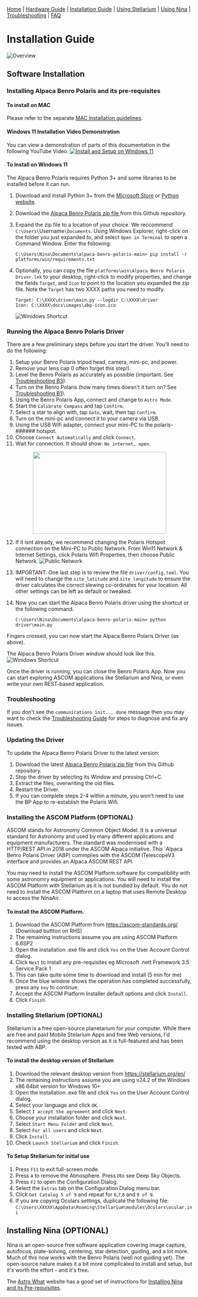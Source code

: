 [Home](../README.md) | [Hardware Guide](./hardware.md) | [Installation Guide](./installation.md) | [Using Stellarium](./stellarium.md) | [Using Nina](./nina.md) | [Troubleshooting](./troubleshooting.md) | [FAQ](./faq.md)

# Installation Guide 
![Overview](images/abp-overview.png)

## Software Installation

### Installing Alpaca Benro Polaris and its pre-requisites
#### To install on MAC
Please refer to the separate [MAC installation guidelines](./installation_macos.md).

#### Windows 11 Installation Video Demonstration
You can view a demonstration of parts of this documentation in the following YouTube Video.
[![Install and Setup on Windows 11](https://img.youtube.com/vi/ipbWT54afhY/0.jpg)](https://www.youtube.com/watch?v=ipbWT54afhY)

#### To Install on Windows 11
The Alpaca Benro Polaris requires Python 3+ and some libraries to be installed before it can run.

1. Download and install Python 3+ from the [Microsoft Store](ttps://apps.microsoft.com/detail/9nrwmjp3717k)
 or [Python website](https://www.python.org/downloads/).

2. Download the [Alpaca Benro Polaris zip file ](https://github.com/ogecko/alpaca-benro-polaris/archive/refs/heads/main.zip) from this Github repository.

3. Expand the zip file to a location of your choice. We reccommend `C:\Users\`Username`\Documents`. Using Windows Explorer, right-click on the folder you just expanded to, and select `Open in Terminal` to open a Command Window. Enter the following: 
  
    ```
    C:\Users\Nina\Documents\alpaca-benro-polaris-main> pip install -r platforms/win/requirements.txt
    ```
4. Optionally, you can copy the file `platforms\win\Alpaca Benro Polaris Driver.lnk` to your desktop, right-click to modify properties, and change the fields `Target`, and `Icon` to point to the location you expanded the zip file. Note the `Target` has two XXXX paths you need to modify.
    ```
    Target: C:\XXXX\driver\main.py --logdir C:\XXXX\driver
    Icon: C:\XXXX\docs\images\abp-icon.ico
    ```

    ![Winidows Shortcut](images/abp-shortcut.png)


### Running the Alpaca Benro Polaris Driver

There are a few preliminary steps before you start the driver. You'll need to do the following:
1. Setup your Benro Polaris tripod head, camera, mini-pc, and power.
2. Remove your lens cap (I often forget this step!).
3. Level the Benro Polaris as accurately as possible (important. See [Troubleshooting B3](./troubleshooting.md)). 
4. Turn on the Benro Polaris (how many times doesn't it turn on? See [Troubleshooting B1](./troubleshooting.md)).
5. Using the Benro Polaris App, connect and change to `Astro Mode`.
6. Start the `Calibrate Compass` and tap `Confirm`.
7. Select a star to align with, tap `Goto`, wait, then tap `Confirm`. 
8. Turn on the mini-pc and connect it to your camera via USB.
9. Using the USB Wifi adapter, connect your mini-PC to the polaris-###### hotspot.
10. Choose `Connect Automatically` and click `Connect`.
11. Wait for connection. It should show: `No internet, open`. 
    
<img style="display: block; margin: auto;" width="362" height="222" src="images/abp-troubleshoot-wifi1.png"> 

12. If it isnt already, we recommend changing the Polaris Hotspot connection on the Mini-PC to Public Network. From Win11 Network & Internet Settings, click Polaris Wifi Properties, then choose Public Network.
![Public Network](images/abp-troubleshoot-wifi3.png)

13. IMPORTANT: One last step is to review the file  `driver/config.toml`. You will need to change the `site_latitude` and `site_longitude` to ensure the driver calculates the correct slewing co-ordinates for your location. All other settings can be left as default or tweaked. 

14. Now you can start the Alpaca Benro Polaris driver using the shortcut or the following command.
    ```
    C:\Users\Nina\Documents\alpaca-benro-polaris-main> python driver\main.py
    ```

Fingers crossed, you can now start the Alpaca Benro Polaris Driver (as above).

The Alpaca Benro Polaris Driver window should look like this.
![Winidows Shortcut](images/abp-startup.png)

Once the driver is running, you can close the Benro Polaris App. Now you can start exploring ASCOM applications like Stellarium and Nina, or even write your own REST-based application.

### Troubleshooting
If you don't see the `communications init... done` message then you may want to check the [Troubleshooting Guide](./troubleshooting.md) for steps to diagnose and fix any issues.

### Updating the Driver
To update the Alpaca Benro Polaris Driver to the latest version:
1. Download the latest [Alpaca Benro Polaris zip file](https://github.com/ogecko/alpaca-benro-polaris/archive/refs/heads/main.zip) from this Github repository.
2. Stop the driver by selecting its Window and pressing Ctrl+C.
3. Extract the files, overwriting the old files.
4. Restart the Driver.
5. If you can complete steps 2-4 within a minute, you won't need to use the BP App to re-establish the Polaris Wifi.
   
### Installing the ASCOM Platform (OPTIONAL)
ASCOM stands for Astronomy Common Object Model. It is a universal standard for Astronomy and used by many different applications and equipment manufacturers. The standard was modernised with a HTTP/REST API in 2018 under the ASCOM Alpaca initiative. This `Alpaca Benro Polaris Driver (ABP) commplies with the ASCOM ITelescopeV3 interface and provides an Alpaca ASCOM  REST API. 

You may need to install the ASCOM Platform software for compatibility with some astronomry equipment or applications. You will need to install the ASCOM Platform with Stellarium as it is not bundled by default. You do not need to install the ASCOM Platform on a laptop that uses Remote Desktop to access the NinaAir. 

#### To install the ASCOM Platform.
1. Download the ASCOM Platform from https://ascom-standards.org/ (Download buttton on RHS)
2. The remaining instructions assume you are using ASCOM Platform 6.6SP2 
3. Open the installation .exe file and click `Yes` on the User Account Control dialog.
4. Click `Next` to install any pre-requisites eg Microsoft .nett Framework 3.5 Service Pack 1 
5. This can take quite some time to download and install (5 min for me)
6. Once the blue window shows the operation has completed successfully, press any `key` to continue.
7. Accept the ASCOM Platform Installer default options and click `Install`.
8. Click `Finish`.

### Installing Stellarium (OPTIONAL)
Stellarium is a free open-source planetarium for your computer. 
While there are free and paid Mobile Stelarium Apps and free Web versions, 
I'd recommend using the desktop version as it is full-featured and has been 
tested with ABP.

#### To install the desktop version of Stellarium
1. Download the relevant desktop version from https://stellarium.org/en/
2. The remaining instructions assume you are using v24.2 of the Windows x86 64bit version for Windows 10+
3. Open the installation .exe file and click `Yes` on the User Account Control dialog.
4. Select your language and click `OK`.
5. Select `I accept the agreement` and click `Next`.
6. Choose your installation folder and click `Next`.
7. Select `Start Menu Folder` and click `Next`.
8. Select `For all users` and click `Next`.
9. Click `Install`.
10. Check `Launch Stellarium` and click `Finish`.

#### To Setup Stellarium for initial use
1. Press `F11` to exit full-screen mode.
2. Press `A` to remove the Atmosphere. Press `D`to see Deep Sky Objects.
3. Press `F2` to open the Configuration Dialog.
4. Select the `Extras` tab on the Configuration Dialog menu bar.
5. Click `Get Catalog 5 of 9` and repeat for `6`,`7`,`8` and `9 of 9`.
6. If you are copying Oculars settings, duplicate the following file:
   `C:\Users\XXXXX\AppData\Roaming\Stellarium\modules\Oculars\ocular.ini`

## Installing Nina (OPTIONAL)
Nina is an open-source free software application covering image capture, autofocus, plate-solving, centering, star detection, guiding, and a lot more. Much of this now works with the Benro Polaris (well not guiding yet). The open-source nature makes it a bit more complicated to install and setup, but it's worth the effort - and it's free.

The [Astro What](https://astrowhat.com/) website has a good set of instructions for [Installing Nina and its Pre-requisiites](https://astrowhat.com/articles/setting-up-a-pc-with-n-i-n-a.18/page/installing-n-i-n-a.45/). 

